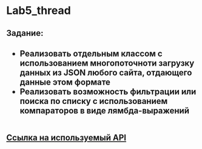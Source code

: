 # Lab5_thread
<h2>Задание:<h2>
<ul>
  <li>Реализовать отдельным классом с использованием многопоточноти загрузку данных из JSON любого сайта, отдающего данные  этом формате</li>
  <li>Реализовать возможность фильтрации или поиска по списку с использованием компараторов в виде лямбда-выражений</li>
</ul>
<br>
<a href="https://github.com/15Dkatz/official_joke_api">Ссылка на используемый API</a>

